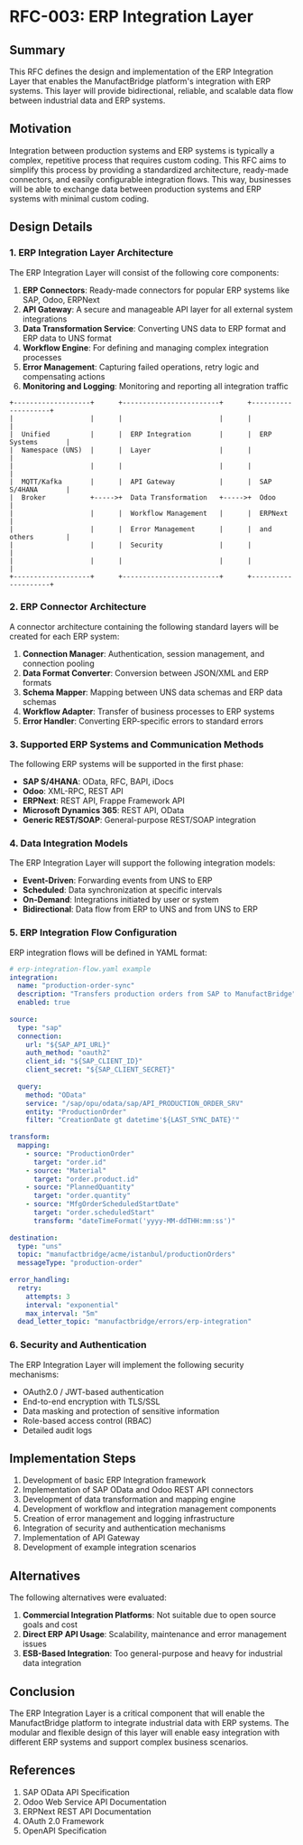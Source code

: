 # RFC-003: ERP Integration Layer

## Summary

This RFC defines the design and implementation of the ERP Integration Layer that enables the ManufactBridge platform's integration with ERP systems. This layer will provide bidirectional, reliable, and scalable data flow between industrial data and ERP systems.

## Motivation

Integration between production systems and ERP systems is typically a complex, repetitive process that requires custom coding. This RFC aims to simplify this process by providing a standardized architecture, ready-made connectors, and easily configurable integration flows. This way, businesses will be able to exchange data between production systems and ERP systems with minimal custom coding.

## Design Details

### 1. ERP Integration Layer Architecture

The ERP Integration Layer will consist of the following core components:

1. **ERP Connectors**: Ready-made connectors for popular ERP systems like SAP, Odoo, ERPNext
2. **API Gateway**: A secure and manageable API layer for all external system integrations
3. **Data Transformation Service**: Converting UNS data to ERP format and ERP data to UNS format
4. **Workflow Engine**: For defining and managing complex integration processes
5. **Error Management**: Capturing failed operations, retry logic and compensating actions
6. **Monitoring and Logging**: Monitoring and reporting all integration traffic

```
+-------------------+      +------------------------+      +--------------------+
|                   |      |                        |      |                    |
|  Unified          |      |  ERP Integration       |      |  ERP Systems       |
|  Namespace (UNS)  |      |  Layer                 |      |                    |
|                   |      |                        |      |                    |
|  MQTT/Kafka       |      |  API Gateway           |      |  SAP S/4HANA       |
|  Broker           +----->+  Data Transformation   +----->+  Odoo              |
|                   |      |  Workflow Management   |      |  ERPNext           |
|                   |      |  Error Management      |      |  and others        |
|                   |      |  Security              |      |                    |
|                   |      |                        |      |                    |
+-------------------+      +------------------------+      +--------------------+
```

### 2. ERP Connector Architecture

A connector architecture containing the following standard layers will be created for each ERP system:

1. **Connection Manager**: Authentication, session management, and connection pooling
2. **Data Format Converter**: Conversion between JSON/XML and ERP formats
3. **Schema Mapper**: Mapping between UNS data schemas and ERP data schemas
4. **Workflow Adapter**: Transfer of business processes to ERP systems
5. **Error Handler**: Converting ERP-specific errors to standard errors

### 3. Supported ERP Systems and Communication Methods

The following ERP systems will be supported in the first phase:

- **SAP S/4HANA**: OData, RFC, BAPI, iDocs
- **Odoo**: XML-RPC, REST API
- **ERPNext**: REST API, Frappe Framework API
- **Microsoft Dynamics 365**: REST API, OData
- **Generic REST/SOAP**: General-purpose REST/SOAP integration

### 4. Data Integration Models

The ERP Integration Layer will support the following integration models:

- **Event-Driven**: Forwarding events from UNS to ERP
- **Scheduled**: Data synchronization at specific intervals
- **On-Demand**: Integrations initiated by user or system
- **Bidirectional**: Data flow from ERP to UNS and from UNS to ERP

### 5. ERP Integration Flow Configuration

ERP integration flows will be defined in YAML format:

```yaml
# erp-integration-flow.yaml example
integration:
  name: "production-order-sync"
  description: "Transfers production orders from SAP to ManufactBridge"
  enabled: true
  
source:
  type: "sap"
  connection:
    url: "${SAP_API_URL}"
    auth_method: "oauth2"
    client_id: "${SAP_CLIENT_ID}"
    client_secret: "${SAP_CLIENT_SECRET}"
  
  query:
    method: "OData"
    service: "/sap/opu/odata/sap/API_PRODUCTION_ORDER_SRV"
    entity: "ProductionOrder"
    filter: "CreationDate gt datetime'${LAST_SYNC_DATE}'"
    
transform:
  mapping:
    - source: "ProductionOrder"
      target: "order.id"
    - source: "Material"
      target: "order.product.id"
    - source: "PlannedQuantity"
      target: "order.quantity"
    - source: "MfgOrderScheduledStartDate"
      target: "order.scheduledStart"
      transform: "dateTimeFormat('yyyy-MM-ddTHH:mm:ss')"
      
destination:
  type: "uns"
  topic: "manufactbridge/acme/istanbul/productionOrders"
  messageType: "production-order"
  
error_handling:
  retry:
    attempts: 3
    interval: "exponential"
    max_interval: "5m"
  dead_letter_topic: "manufactbridge/errors/erp-integration"
```

### 6. Security and Authentication

The ERP Integration Layer will implement the following security mechanisms:

- OAuth2.0 / JWT-based authentication
- End-to-end encryption with TLS/SSL
- Data masking and protection of sensitive information
- Role-based access control (RBAC)
- Detailed audit logs

## Implementation Steps

1. Development of basic ERP Integration framework
2. Implementation of SAP OData and Odoo REST API connectors
3. Development of data transformation and mapping engine
4. Development of workflow and integration management components
5. Creation of error management and logging infrastructure
6. Integration of security and authentication mechanisms
7. Implementation of API Gateway
8. Development of example integration scenarios

## Alternatives

The following alternatives were evaluated:

1. **Commercial Integration Platforms**: Not suitable due to open source goals and cost
2. **Direct ERP API Usage**: Scalability, maintenance and error management issues
3. **ESB-Based Integration**: Too general-purpose and heavy for industrial data integration

## Conclusion

The ERP Integration Layer is a critical component that will enable the ManufactBridge platform to integrate industrial data with ERP systems. The modular and flexible design of this layer will enable easy integration with different ERP systems and support complex business scenarios.

## References

1. SAP OData API Specification
2. Odoo Web Service API Documentation
3. ERPNext REST API Documentation
4. OAuth 2.0 Framework
5. OpenAPI Specification 